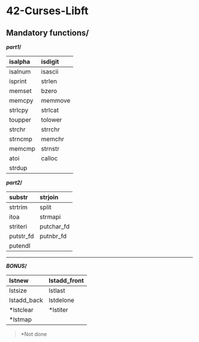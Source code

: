 
<h1>42-Curses-Libft</h1>

<h2>Mandatory functions/</h2>

**_part1_/**

| isalpha  |  isdigit          |  
| :------------ |:--------------- | 
| isalnum    | isascii     |
| isprint    | strlen      |   
| memset | bzero |
| memcpy | memmove |
| strlcpy| strlcat |
|toupper | tolower |
|strchr | strrchr|
|strncmp|memchr|
|memcmp|strnstr|
|atoi|calloc|
|strdup|

**_part2_/**

| substr  |  strjoin             |  
| :------------ |:--------------- | 
| strtrim    | split      |
| itoa     | strmapi      |   
| striteri | putchar_fd |
| putstr_fd | putnbr_fd |
|putendl|


-------------------------------------------

**_BONUS_/**

| lstnew  |  lstadd_front |  
| :------------ |:--------------- | 
| lstsize    | lstlast      |
| lstadd_back     | lstdelone      |   
| *lstclear | *lstiter |
| *lstmap | 

>*Not done

